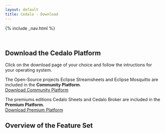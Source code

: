 ```yaml
---
layout: default
title: Cedalo - Download
---
```


<section id="banner" class="banner" role="banner">
<!-- leave unchanged from here  --> 
    {% include _nav.html %}      
    <div class="container-fluid">
        <div class="row flex-start" class="align-items: flex-start;">
            <div class="col-md-12">
                <div class="banner-spacer">
                    <p>&nbsp;</p>
                </div>
            </div>
<!-- until here for nav menus to work smoothly  -->
            <div class="col-md-10 col-md-offset-1 downloadpage downloadpage-intro text-center">
                <h1 class="section-header">Download the Cedalo Platform</h1>
                 <p>Click on the download page of your choice and follow the intructions for your operating system.</p>
            </div>
            <div class="col-md-6 col-md-offset-1 text-center">
                <p>The Open-Source projects Eclipse Streamsheets and Eclipse Mosquitto are included in the <b>Community Platform</b>.<br />
                <a href="https://docs.cedalo.com/installation/community-edition.html" class="btn btn-large">Download Community Platform</a></p>
            </div>
            <div class="col-md-6 col-md-offset-1 text-center">
                <p>The premiums editions Cedalo Sheets and Cedalo Broker are included in the <b>Premium Platform</b>.<br />
                <a href="https://docs.cedalo.com/installation/premium-edition.html" class="btn btn-large">Download Premium Platform</a></p>
            </div> 
        </div>
    </div>
</section><!-- banner -->

<section id="feature-set" class="products section">
    <div class="container-fluid">
        <div class="row no-padding">
            <div class="col-lg-8 col-md-10 col-sm-12 col-xs-12 col-lg-offset-2 col-md-offset-1">  
                <div class="products-box text-center">
                    <h1>Overview of the Feature Set</h1>
                    <p>&nbsp;</p>
                    <p>&nbsp;</p>
                    <p>&nbsp;</p>
                    <p>&nbsp;</p>
                    <p>&nbsp;</p>
                    <p>&nbsp;</p>
                    <p>&nbsp;</p>
                    <p>&nbsp;</p>
                </div>
            </div>
        </div>
    </div>
</section>




